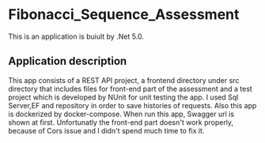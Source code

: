 # Fibonacci_Sequence_Assessment
This is an application is buiult by .Net 5.0.

## Application description
This app consists of a REST API project, a frontend directory under src directory that includes files for front-end part of the assessment and a test project which is developed by NUnit for unit testing the app.
I used Sql Server,EF and repository in order to save histories of requests.
Also this app is dockerized by docker-compose.
When run this app, Swagger url is shown at first.
Unfortunatly the front-end part doesn't work properly, because of Cors issue and I didn't spend much time to fix it.
